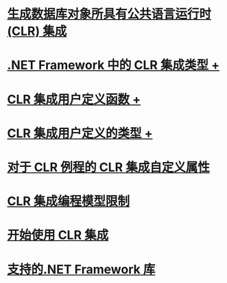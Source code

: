 # [生成数据库对象所具有公共语言运行时 (CLR) 集成](building-database-objects-with-common-language-runtime-clr-integration.md)

# [.NET Framework 中的 CLR 集成类型 +](../../../relational-databases/clr-integration-database-objects-types-net-framework/sql-server-data-types-in-the-net-framework.md)
# [CLR 集成用户定义函数 +](../../../relational-databases/clr-integration-database-objects-user-defined-functions/clr-user-defined-functions.md)
# [CLR 集成用户定义的类型 +](../../../relational-databases/clr-integration-database-objects-user-defined-types/clr-user-defined-types.md)

# [对于 CLR 例程的 CLR 集成自定义属性](clr-integration-custom-attributes-for-clr-routines.md)
# [CLR 集成编程模型限制](clr-integration-programming-model-restrictions.md)
# [开始使用 CLR 集成](getting-started-with-clr-integration.md)
# [支持的.NET Framework 库](supported-net-framework-libraries.md)
